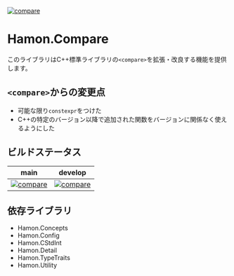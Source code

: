 ﻿[![compare](https://github.com/shibainuudon/HamonCore/actions/workflows/compare.yml/badge.svg)](https://github.com/shibainuudon/HamonCore/actions/workflows/compare.yml)

# Hamon.Compare

このライブラリはC++標準ライブラリの`<compare>`を拡張・改良する機能を提供します。

## `<compare>`からの変更点

* 可能な限り`constexpr`をつけた
* C++の特定のバージョン以降で追加された関数をバージョンに関係なく使えるようにした

## ビルドステータス

| main | develop |
| ---- | ------- |
|[![compare](https://github.com/shibainuudon/HamonCore/actions/workflows/compare.yml/badge.svg?branch=main)](https://github.com/shibainuudon/HamonCore/actions/workflows/compare.yml)|[![compare](https://github.com/shibainuudon/HamonCore/actions/workflows/compare.yml/badge.svg?branch=develop)](https://github.com/shibainuudon/HamonCore/actions/workflows/compare.yml)|

## 依存ライブラリ

* Hamon.Concepts
* Hamon.Config
* Hamon.CStdInt
* Hamon.Detail
* Hamon.TypeTraits
* Hamon.Utility
